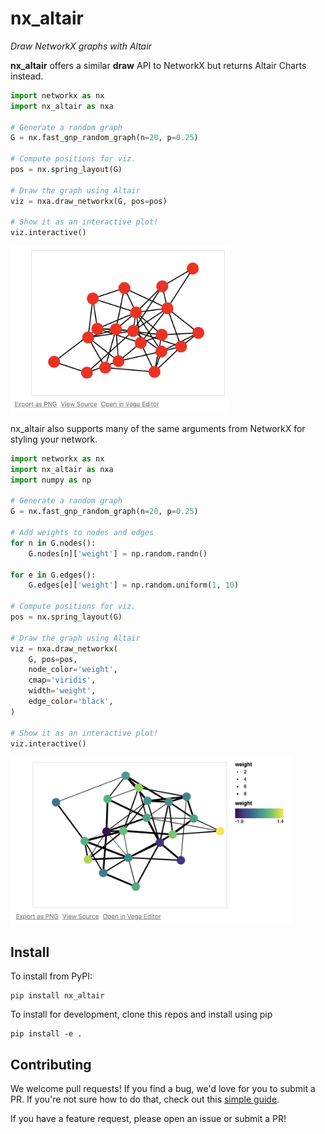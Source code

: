 # nx_altair

*Draw NetworkX graphs with Altair*

**nx_altair** offers a similar **draw** API to NetworkX but returns Altair Charts instead.


```python
import networkx as nx
import nx_altair as nxa

# Generate a random graph
G = nx.fast_gnp_random_graph(n=20, p=0.25)

# Compute positions for viz.
pos = nx.spring_layout(G)

# Draw the graph using Altair
viz = nxa.draw_networkx(G, pos=pos)

# Show it as an interactive plot!
viz.interactive()
```

<img src="docs/_img/readme.png" width="350">

nx_altair also supports many of the same arguments from NetworkX for styling your network.

```python
import networkx as nx
import nx_altair as nxa
import numpy as np

# Generate a random graph
G = nx.fast_gnp_random_graph(n=20, p=0.25)

# Add weights to nodes and edges
for n in G.nodes():
    G.nodes[n]['weight'] = np.random.randn()

for e in G.edges():
    G.edges[e]['weight'] = np.random.uniform(1, 10)

# Compute positions for viz.
pos = nx.spring_layout(G)

# Draw the graph using Altair
viz = nxa.draw_networkx(
    G, pos=pos,
    node_color='weight',
    cmap='viridis',
    width='weight',
    edge_color='black',
)

# Show it as an interactive plot!
viz.interactive()
```
<img src="docs/_img/readme2.png" width="450">


## Install

To install from PyPI:

```
pip install nx_altair
```

To install for development, clone this repos and install using pip
```
pip install -e .
```

## Contributing

We welcome pull requests! If you find a bug, we'd love for you to submit a PR. If you're not sure how to do that, check out this [simple guide](https://github.com/Zsailer/guide-to-working-as-team-on-github).

If you have a feature request, please open an issue or submit a PR!
